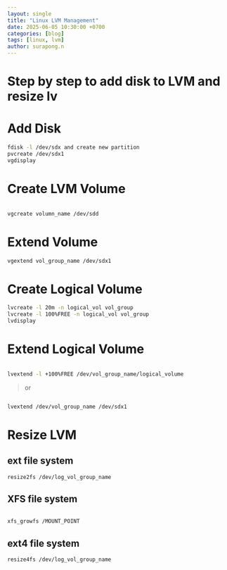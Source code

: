 ```yaml
---
layout: single
title: "Linux LVM Management"
date: 2025-06-05 10:30:00 +0700
categories: [blog]
tags: [linux, lvm]
author: surapong.n
---
```


# Step by step to add disk to LVM and resize lv

# Add Disk

```bash
fdisk -l /dev/sdx and create new partition
pvcreate /dev/sdx1
vgdisplay
```

# Create LVM Volume

```bash

vgcreate volumn_name /dev/sdd
```

# Extend Volume

```bash
vgextend vol_group_name /dev/sdx1
```

# Create Logical Volume

```bash
lvcreate -l 20m -n logical_vol vol_group
lvcreate -l 100%FREE -n logical_vol vol_group
lvdisplay
```

# Extend Logical Volume

```bash

lvextend -l +100%FREE /dev/vol_group_name/logical_volume
```

> or

```bash

lvextend /dev/vol_group_name /dev/sdx1
```

# Resize LVM

## ext file system

```bash
resize2fs /dev/log_vol_group_name
```

## XFS file system

```bash

xfs_growfs /MOUNT_POINT
```

## ext4 file system

```bash
resize4fs /dev/log_vol_group_name
```
